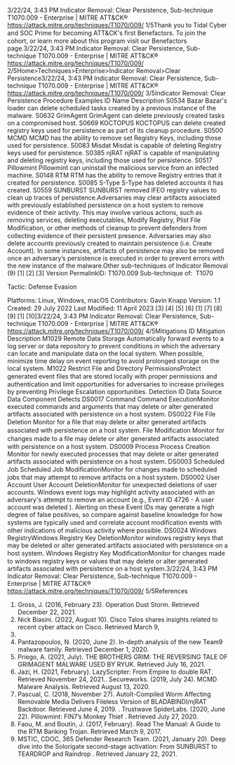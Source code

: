3/22/24, 3:43 PM Indicator Removal: Clear Persistence, Sub-technique T1070.009 - Enterprise | MITRE ATT&CK®
https://attack.mitre.org/techniques/T1070/009/ 1/5Thank you to Tidal Cyber and SOC Prime for becoming ATT&CK's ﬁrst Benefactors. To join the cohort, or learn more about this program visit our
Benefactors page.3/22/24, 3:43 PM Indicator Removal: Clear Persistence, Sub-technique T1070.009 - Enterprise | MITRE ATT&CK®
https://attack.mitre.org/techniques/T1070/009/ 2/5Home>Techniques>Enterprise>Indicator Removal>Clear Persistence3/22/24, 3:43 PM Indicator Removal: Clear Persistence, Sub-technique T1070.009 - Enterprise | MITRE ATT&CK®
https://attack.mitre.org/techniques/T1070/009/ 3/5Indicator Removal: Clear Persistence
Procedure Examples
ID Name Description
S0534 Bazar Bazar's loader can delete scheduled tasks created by a previous instance of the malware.
S0632 GrimAgent GrimAgent can delete previously created tasks on a compromised host.
S0669 KOCTOPUS KOCTOPUS can delete created registry keys used for persistence as part of its cleanup procedure.
S0500 MCMD MCMD has the ability to remove set Registry Keys, including those used for persistence.
S0083 Misdat Misdat is capable of deleting Registry keys used for persistence.
S0385 njRAT njRAT is capable of manipulating and deleting registry keys, including those used for persistence.
S0517 Pillowmint Pillowmint can uninstall the malicious service from an infected machine.
S0148 RTM RTM has the ability to remove Registry entries that it created for persistence.
S0085 S-Type S-Type has deleted accounts it has created.
S0559 SUNBURST SUNBURST removed IFEO registry values to clean up traces of persistence.Adversaries may clear artifacts associated with previously established persistence on a host system to remove evidence of their activity.
This may involve various actions, such as removing services, deleting executables, Modify Registry, Plist File Modiﬁcation, or other methods
of cleanup to prevent defenders from collecting evidence of their persistent presence. Adversaries may also delete accounts previously
created to maintain persistence (i.e. Create Account).
In some instances, artifacts of persistence may also be removed once an adversary’s persistence is executed in order to prevent errors with
the new instance of the malware.Other sub-techniques of Indicator Removal (9)
[1]
[2]
[3]
Version PermalinkID: T1070.009
Sub-technique of:  T1070

Tactic: Defense Evasion

Platforms: Linux, Windows, macOS
Contributors: Gavin Knapp
Version: 1.1
Created: 29 July 2022
Last Modiﬁed: 11 April 2023
[3]
[4]
[5]
[6]
[1]
[7]
[8]
[9]
[1]
[10]3/22/24, 3:43 PM Indicator Removal: Clear Persistence, Sub-technique T1070.009 - Enterprise | MITRE ATT&CK®
https://attack.mitre.org/techniques/T1070/009/ 4/5Mitigations
ID Mitigation Description
M1029 Remote Data Storage Automatically forward events to a log server or data repository to prevent conditions in which the
adversary can locate and manipulate data on the local system. When possible, minimize time delay
on event reporting to avoid prolonged storage on the local system.
M1022 Restrict File and
Directory
PermissionsProtect generated event ﬁles that are stored locally with proper permissions and authentication and
limit opportunities for adversaries to increase privileges by preventing Privilege Escalation
opportunities.
Detection
ID Data Source Data Component Detects
DS0017 Command Command
ExecutionMonitor executed commands and arguments that may delete or alter generated
artifacts associated with persistence on a host system.
DS0022 File File Deletion Monitor for a ﬁle that may delete or alter generated artifacts associated with
persistence on a host system.
File Modiﬁcation Monitor for changes made to a ﬁle may delete or alter generated artifacts
associated with persistence on a host system.
DS0009 Process Process Creation Monitor for newly executed processes that may delete or alter generated artifacts
associated with persistence on a host system.
DS0003 Scheduled Job Scheduled Job
ModiﬁcationMonitor for changes made to scheduled jobs that may attempt to remove
artifacts on a host system.
DS0002 User Account User Account
DeletionMonitor for unexpected deletions of user accounts. Windows event logs may
highlight activity associated with an adversary's attempt to remove an account
(e.g., Event ID 4726 - A user account was deleted ).
Alerting on these Event IDs may generate a high degree of false positives, so
compare against baseline knowledge for how systems are typically used and
correlate account modiﬁcation events with other indications of malicious activity
where possible.
DS0024 Windows RegistryWindows Registry
Key DeletionMonitor windows registry keys that may be deleted or alter generated artifacts
associated with persistence on a host system.
Windows Registry
Key ModiﬁcationMonitor for changes made to windows registry keys or values that may delete or
alter generated artifacts associated with persistence on a host system.3/22/24, 3:43 PM Indicator Removal: Clear Persistence, Sub-technique T1070.009 - Enterprise | MITRE ATT&CK®
https://attack.mitre.org/techniques/T1070/009/ 5/5References
1. Gross, J. (2016, February 23). Operation Dust Storm. Retrieved
December 22, 2021.
2. Nick Biasini. (2022, August 10). Cisco Talos shares insights
related to recent cyber attack on Cisco. Retrieved March 9,
2023.
3. Pantazopoulos, N. (2020, June 2). In-depth analysis of the
new Team9 malware family. Retrieved December 1, 2020.
4. Priego, A. (2021, July). THE BROTHERS GRIM: THE
REVERSING TALE OF GRIMAGENT MALWARE USED BY RYUK.
Retrieved July 16, 2021.
5. Jazi, H. (2021, February). LazyScripter: From Empire to double
RAT. Retrieved November 24, 2021.. Secureworks. (2019, July 24). MCMD Malware Analysis.
Retrieved August 13, 2020.
7. Pascual, C. (2018, November 27). AutoIt-Compiled Worm
Affecting Removable Media Delivers Fileless Version of
BLADABINDI/njRAT Backdoor. Retrieved June 4, 2019.
. Trustwave SpiderLabs. (2020, June 22). Pillowmint: FIN7’s
Monkey Thief . Retrieved July 27, 2020.
9. Faou, M. and Boutin, J. (2017, February). Read The Manual: A
Guide to the RTM Banking Trojan. Retrieved March 9, 2017.
10. MSTIC, CDOC, 365 Defender Research Team. (2021, January
20). Deep dive into the Solorigate second-stage activation:
From SUNBURST to TEARDROP and Raindrop . Retrieved
January 22, 2021.